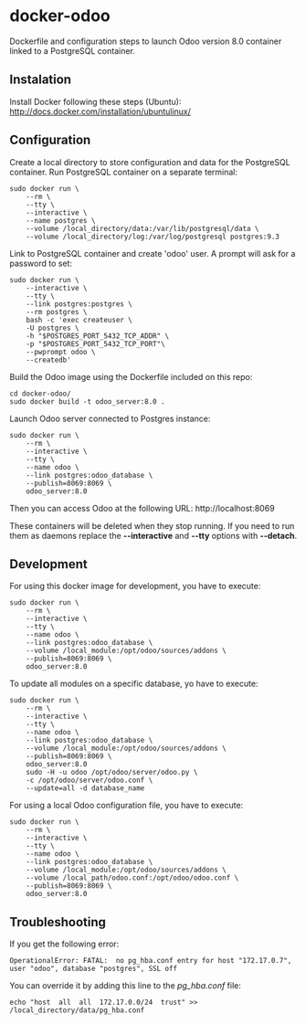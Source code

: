 docker-odoo
===========

Dockerfile and configuration steps to launch Odoo version 8.0 container linked to a PostgreSQL container.

## Instalation

Install Docker following these steps (Ubuntu): http://docs.docker.com/installation/ubuntulinux/

## Configuration

Create a local directory to store configuration and data for the PostgreSQL container.
Run PostgreSQL container on a separate terminal:

    sudo docker run \
        --rm \
        --tty \
        --interactive \
        --name postgres \
        --volume /local_directory/data:/var/lib/postgresql/data \
        --volume /local_directory/log:/var/log/postgresql postgres:9.3

Link to PostgreSQL container and create 'odoo' user. A prompt will ask for a password to set:

    sudo docker run \
        --interactive \
        --tty \
        --link postgres:postgres \
        --rm postgres \
        bash -c 'exec createuser \
        -U postgres \
        -h "$POSTGRES_PORT_5432_TCP_ADDR" \
        -p "$POSTGRES_PORT_5432_TCP_PORT"\
        --pwprompt odoo \
        --createdb'

Build the Odoo image using the Dockerfile included on this repo:

    cd docker-odoo/
    sudo docker build -t odoo_server:8.0 .

Launch Odoo server connected to Postgres instance:

    sudo docker run \
        --rm \
        --interactive \
        --tty \
        --name odoo \
        --link postgres:odoo_database \
        --publish=8069:8069 \
        odoo_server:8.0
    
Then you can access Odoo at the following URL: http://localhost:8069

These containers will be deleted when they stop running. If you need to run them as daemons replace the **--interactive** and **--tty** options with **--detach**.

## Development

For using this docker image for development, you have to execute:

    sudo docker run \
        --rm \
        --interactive \
        --tty \
        --name odoo \
        --link postgres:odoo_database \
        --volume /local_module:/opt/odoo/sources/addons \
        --publish=8069:8069 \
        odoo_server:8.0

To update all modules on a specific database, yo have to execute:

    sudo docker run \
        --rm \
        --interactive \
        --tty \
        --name odoo \
        --link postgres:odoo_database \
        --volume /local_module:/opt/odoo/sources/addons \
        --publish=8069:8069 \
        odoo_server:8.0
        sudo -H -u odoo /opt/odoo/server/odoo.py \
        -c /opt/odoo/server/odoo.conf \
        --update=all -d database_name

For using a local Odoo configuration file, you have to execute:

    sudo docker run \
        --rm \
        --interactive \
        --tty \
        --name odoo \
        --link postgres:odoo_database \
        --volume /local_module:/opt/odoo/sources/addons \
        --volume /local_path/odoo.conf:/opt/odoo/odoo.conf \
        --publish=8069:8069 \
        odoo_server:8.0

## Troubleshooting

If you get the following error:

    OperationalError: FATAL:  no pg_hba.conf entry for host "172.17.0.7", user "odoo", database "postgres", SSL off

You can override it by adding this line to the *pg_hba.conf* file:

    echo "host  all  all  172.17.0.0/24  trust" >> /local_directory/data/pg_hba.conf
